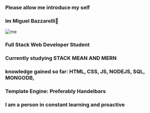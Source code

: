 ### Please allow me introduce my self 
### Im Miguel Bazzarelli👋

![me](https://user-images.githubusercontent.com/105244506/196019391-b43de677-ae98-4120-8d60-69bca4a9383f.png)

### Full Stack Web Developer Student

### Currently studying STACK MEAN AND MERN
### knowledge gained so far: HTML, CSS, JS, NODEJS, SQL, MONGODB, 
### Template Engine: Preferably Handelbars

### I am a person in constant learning and proactive

  
